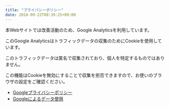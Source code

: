 ```yaml
---
title: "プライバシーポリシー"
date: 2018-09-22T00:39:25+09:00
---
```


本Webサイトでは改善活動のため、Google Analyticsを利用しています。

このGoogle Analyticsはトラフィックデータの収集のためにCookieを使用しています。

このトラフィックデータは匿名で収集されており、個人を特定するものではありません。

この機能はCookieを無効にすることで収集を拒否できますので、お使いのブラウザの設定をご確認ください。

* [Googleプライバシーポリシー](https://www.google.com/intl/ja/policies/privacy)
* [Googleによるデータ使用](https://www.google.com/intl/ja/policies/privacy/partners)
